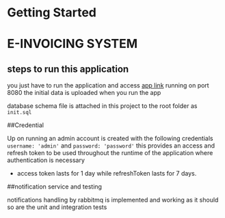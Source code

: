 # Getting Started

# E-INVOICING SYSTEM

## steps to run this application

you just have to run the application and access [app link](http://localhost:8080) running on port 8080
the initial data is uploaded when you run the app

database schema file is attached in this project to the root folder as `init.sql`

##Credential

Up on running an admin account is created with the following credentials `username: 'admin'` and `password: 'password'`
this provides an access and refresh token to be used throughout the runtime of the application where authentication is necessary
* access token lasts for 1 day while refreshToken lasts for 7 days.


##notification service and testing

notifications handling by rabbitmq is implemented and working as it should so are the unit and integration tests
